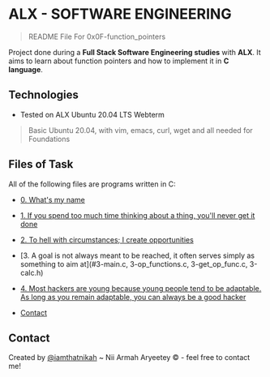 # ALX - SOFTWARE ENGINEERING
> README File For 0x0F-function_pointers

Project done during a **Full Stack Software Engineering studies** with **ALX**. It aims to learn about function pointers and how to implement it in **C language**.

## Technologies
* Tested on ALX Ubuntu 20.04 LTS Webterm
> Basic Ubuntu 20.04, with vim, emacs, curl, wget and all needed for Foundations

## Files of Task
All of the following files are programs written in C:

* [0. What's my name](#0-print_name.c)
* [1. If you spend too much time thinking about a thing, you'll never get it done](#1-array_iterator.c)
* [2. To hell with circumstances; I create opportunities](#2-int_index.c)
* [3. A goal is not always meant to be reached, it often serves simply as something to aim at](#3-main.c, 3-op_functions.c, 3-get_op_func.c, 3-calc.h)
* [4. Most hackers are young because young people tend to be adaptable. As long as you remain adaptable, you can always be a good hacker](#100-main_opcodes.c)

* [Contact](#contact)

## Contact
Created by [@iamthatnikah](https://www.twitter.com/) ~ Nii Armah Aryeetey &copy; - feel free to contact me!
